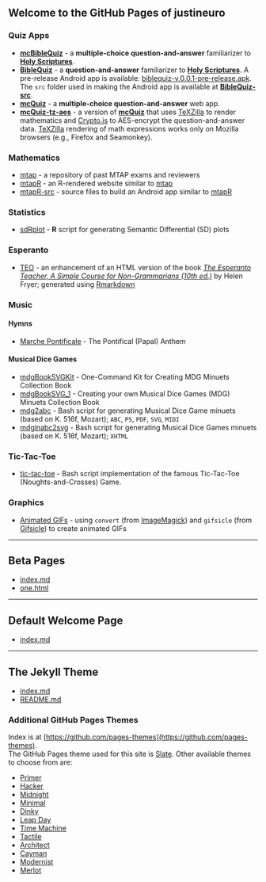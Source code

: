 ## Welcome to the GitHub Pages of justineuro

### Quiz Apps
- [**mcBibleQuiz**](https://justineuro.github.io/mcBibleQuiz) - a **multiple-choice question-and-answer** familiarizer to [**Holy Scriptures**](https://en.wikipedia.org/wiki/Bible). 
- [**BibleQuiz**](https://justineuro.github.io/BibleQuiz) - a **question-and-answer** familiarizer to [**Holy Scriptures**](https://en.wikipedia.org/wiki/Bible).  A pre-release Android app is available: [biblequiz-v.0.0.1-pre-release.apk](https://github.com/justineuro/BibleQuiz/releases/download/pre-release-v.0.0.1/biblequiz-v.0.0.1-pre-release.apk).  The `src` folder used in making the Android app is available at [**BibleQuiz-src**](https://justineuro.github.io/BibleQuiz-src).
- [**mcQuiz**](https://justineuro.github.io/mcQuiz) - a **multiple-choice question-and-answer** web app.  
-  [**mcQuiz-tz-aes**](https://justineuro.github.io/mcQuiz-tz-aes) - a version of [**mcQuiz**](https://justineuro.github.io/mcQuiz) that uses [TeXZilla](https://github.com/fred-wang/TeXZilla) to render mathematics and [Crypto.js](https://code.google.com/p/crypto-js) to AES-encrypt the question-and-answer data. [TeXZilla](https://github.com/fred-wang/TeXZilla) rendering of math expressions works only on Mozilla browsers (e.g., Firefox and Seamonkey). 

### Mathematics
- [mtap](https://justineuro.github.io/mtap/) - a repository of past MTAP exams and reviewers
- [mtapR](https://justineuro.github.io/mtapR/) - an R-rendered website similar to [mtap](https://justineuro.github.io/mtap/)
- [mtapR-src](https://justineuro.github.io/mtapR-src/) - source files to build an Android app similar to [mtapR](https://justineuro.github.io/mtapR/)

### Statistics
- [sdRplot](https://justineuro.github.io/sdRplot/) - **R** script for generating Semantic Differential (SD) plots  

### Esperanto
- [TEO](https://justineuro.github.io/TEO/docs/) - an enhancement of an HTML version of the book [_The Esperanto Teacher, A Simple Course for Non-Grammarians (10th ed.)_](https://www.gutenberg.org/files/8177/8177-h/8177-h.htm) by Helen Fryer; generated using [Rmarkdown](http://rmarkdown.rstudio.com)

### Music

#### Hymns
- [Marche Pontificale](https://justineuro.github.io/MP) - The Pontifical (Papal) Anthem

#### Musical Dice Games
- [mdgBookSVGKit](https://justineuro.github.io/mdgBookSVGKit) - One-Command Kit for Creating MDG Minuets Collection Book
- [mdgBookSVG_1](https://justineuro.github.io/mdgBookSVG_1) - Creating your own Musical Dice Games (MDG) Minuets Collection Book
- [mdg2abc](https://justineuro.github.io/mdg2abc/) -  Bash script for generating Musical Dice Game minuets (based on K. 516f, Mozart); `ABC`, `PS`, `PDF`, `SVG`, `MIDI`
- [mdginabc2svg](https://justineuro.github.io/mdginabc2svg/) - Bash script for generating Musical Dice Games minuets (based on K. 516f, Mozart); `XHTML`

### Tic-Tac-Toe
- [tic-tac-toe](https://justineuro.github.io/tic-tac-toe/) - Bash script implementation of the famous Tic-Tac-Toe (Noughts-and-Crosses) Game.

### Graphics
- [Animated GIFs](https://justineuro.github.io/animatedGIFs) - using `convert` (from [ImageMagick](https://www.imagemagick.org/)) and `gifsicle` (from [Gifsicle](https://www.lcdf.org/gifsicle/)) to create animated GIFs 

* * *

## Beta Pages
- [index.md](./zTestFiles/folder1/index.md)
- [one.html](./zTestFiles/folder1/one.html)

* * *

## Default Welcome Page
- [index.md](./index-def.md)

* * *

## The Jekyll Theme
- [index.md](./pages-theme-slate/index.md)
- [README.md](./pages-theme-slate/README/README.md)

### Additional GitHub Pages Themes
Index is at [https://github.com/pages-themes](https://github.com/pages-themes).  
The GitHub Pages theme used for this site is [Slate](https://pages-themes.github.io/slate/).
Other available themes to choose from are:  
- [Primer](https://pages-themes.github.io/primer/)
- [Hacker](https://pages-themes.github.io/hacker/)
- [Midnight](https://pages-themes.github.io/midnight/)
- [Minimal](https://pages-themes.github.io/minimal/)
- [Dinky](https://pages-themes.github.io/dinky/)
- [Leap Day](https://pages-themes.github.io/leap-day/)
- [Time Machine](https://pages-themes.github.io/time-machine/)
- [Tactile](https://pages-themes.github.io/tactile/)
- [Architect](https://pages-themes.github.io/architect/)
- [Cayman](https://pages-themes.github.io/cayman/)
- [Modernist](https://pages-themes.github.io/modernist/)
- [Merlot](https://pages-themes.github.io/merlot/)

